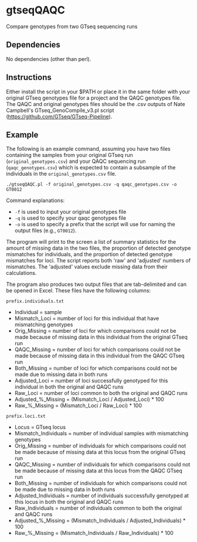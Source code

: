 # gtseqQAQC
Compare genotypes from two GTseq sequencing runs

## Dependencies
No dependencies (other than perl). 

## Instructions
Either install the script in your $PATH or place it in the same folder with your original GTseq genotypes file for a project and the QAQC genotypes file. The QAQC and original genotypes files should be the .csv outputs of Nate Campbell's GTseq_GenoCompile_v3.pl script (https://github.com/GTseq/GTseq-Pipeline). 

## Example
The following is an example command, assuming you have two files containing the samples from your original GTseq run (`original_genotypes.csv`) and your QAQC sequencing run (`qaqc_genotypes.csv`) which is expected to contain a subsample of the individuals in the `original_genotypes.csv` file.

```
./gtseqQAQC.pl -f original_genotypes.csv -q qaqc_genotypes.csv -o GT0012
```

Command explanations:
* `-f` is used to input your original genotypes file
* `-q` is used to specify your qaqc genotypes file
* `-o` is used to specify a prefix that the script will use for naming the output files (e.g., `GT0012`).

The program will print to the screen a list of summary statistics for the amount of missing data in the two files, the proportion of detected genotype mismatches for individuals, and the proportion of detected genotype mismatches for loci. The script reports both 'raw' and 'adjusted' numbers of mismatches. The 'adjusted' values exclude missing data from their calculations. 

The program also produces two output files that are tab-delimited and can be opened in Excel. These files have the following columns:

`prefix.individuals.txt`
* Individual = sample
* Mismatch_Loci = number of loci for this individual that have mismatching genotypes
* Orig_Missing = number of loci for which comparisons could not be made because of missing data in this individual from the original GTseq run
* QAQC_Missing = number of loci for which comparisons could not be made because of missing data in this individual from the QAQC GTseq run
* Both_Missing = number of loci for which comparisons could not be made due to missing data in both runs
* Adjusted_Loci = number of loci successfully genotyped for this individual in both the original and QAQC runs
* Raw_Loci = number of loci common to both the original and QAQC runs
* Adjusted_%_Missing = (Mismatch_Loci / Adjusted_Loci) * 100
* Raw_%_Missing = (Mismatch_Loci / Raw_Loci) * 100


`prefix.loci.txt`
* Locus = GTseq locus
* Mismatch_Individuals = number of individual samples with mismatching genotypes
* Orig_Missing = number of individuals for which comparisons could not be made because of missing data at this locus from the original GTseq run
* QAQC_Missing = number of individuals for which comparisons could not be made because of missing data at this locus from the QAQC GTseq run
* Both_Missing = number of individuals for which comparisons could not be made due to missing data in both runs
* Adjusted_Individuals = number of individuals successfully genotyped at this locus in both the original and QAQC runs
* Raw_Individuals = number of individuals common to both the original and QAQC runs
* Adjusted_%_Missing = (Mismatch_Individuals / Adjusted_Individuals) * 100
* Raw_%_Missing = (Mismatch_Individuals / Raw_Individuals) * 100

